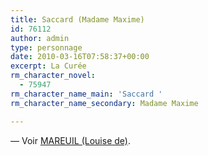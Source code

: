 ```yaml
---
title: Saccard (Madame Maxime)
id: 76112
author: admin
type: personnage
date: 2010-03-16T07:58:37+00:00
excerpt: La Curée
rm_character_novel:
  - 75947
rm_character_name_main: 'Saccard '
rm_character_name_secondary: Madame Maxime

---
```

— Voir <a href="#/personnage/mareuil-louise-de/" target="_self">MAREUIL (Louise de)</a>.